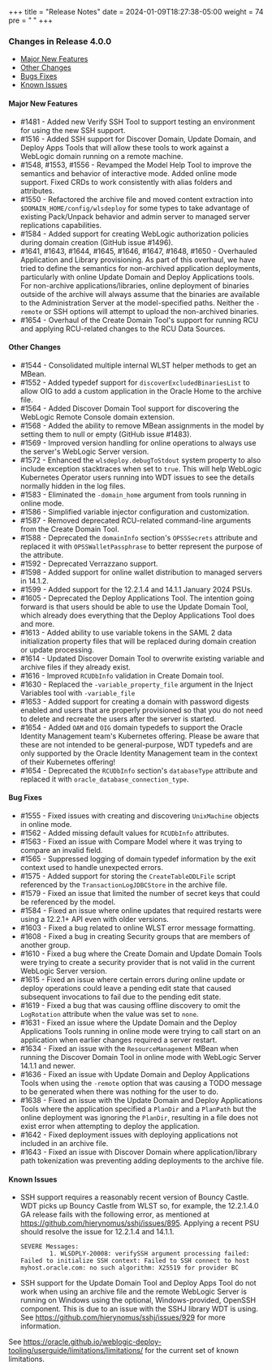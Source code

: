 +++
title = "Release Notes"
date = 2024-01-09T18:27:38-05:00
weight = 74
pre = "<b> </b>"
+++


### Changes in Release 4.0.0
- [Major New Features](#major-new-features)
- [Other Changes](#other-changes)
- [Bugs Fixes](#bug-fixes)
- [Known Issues](#known-issues)


#### Major New Features
- #1481 - Added new Verify SSH Tool to support testing an environment for using the new SSH support.
- #1516 - Added SSH support for Discover Domain, Update Domain, and Deploy Apps Tools that will allow
          these tools to work against a WebLogic domain running on a remote machine.
- #1548, #1553, #1556 - Revamped the Model Help Tool to improve the semantics and behavior of interactive mode.
                 Added online mode support.  Fixed CRDs to work consistently with alias folders and attributes.
- #1550 - Refactored the archive file and moved content extraction into `$DOMAIN_HOME/config/wlsdeploy` for some types
          to take advantage of existing Pack/Unpack behavior and admin server to managed server replications capabilities.
- #1584 - Added support for creating WebLogic authorization policies during domain creation (GitHub issue #1496).
- #1641, #1643, #1644, #1645, #1646, #1647, #1648, #1650 - Overhauled Application and Library provisioning.  As part of
          this overhaul, we have tried to define the semantics for non-archived application deployments, particularly
          with online Update Domain and Deploy Applications tools.  For non-archive applications/libraries, online deployment of
          binaries outside of the archive will always assume that the binaries are available to the Administration Server at the
          model-specified paths.  Neither the `-remote` or SSH options will attempt to upload the non-archived binaries.
- #1654 - Overhaul of the Create Domain Tool's support for running RCU and applying RCU-related changes to the
          RCU Data Sources.

#### Other Changes
- #1544 - Consolidated multiple internal WLST helper methods to get an MBean.
- #1552 - Added typedef support for `discoverExcludedBinariesList` to allow OIG to add a custom application in the
          Oracle Home to the archive file.
- #1564 - Added Discover Domain Tool support for discovering the WebLogic Remote Console domain extension.
- #1568 - Added the ability to remove MBean assignments in the model by setting them to null or empty (GitHub issue #1483).
- #1569 - Improved version handling for online operations to always use the server's WebLogic Server version.
- #1572 - Enhanced the `wlsdeploy.debugToStdout` system property to also include exception stacktraces when set to `true`.
          This will help WebLogic Kubernetes Operator users running into WDT issues to see the details normally hidden in
          the log files.
- #1583 - Eliminated the `-domain_home` argument from tools running in online mode.
- #1586 - Simplified variable injector configuration and customization.
- #1587 - Removed deprecated RCU-related command-line arguments from the Create Domain Tool.
- #1588 - Deprecated the `domainInfo` section's `OPSSSecrets` attribute and replaced it with `OPSSWalletPassphrase` to
          better represent the purpose of the attribute.
- #1592 - Deprecated Verrazzano support.
- #1598 - Added support for online wallet distribution to managed servers in 14.1.2.
- #1599 - Added support for the 12.2.1.4 and 14.1.1 January 2024 PSUs.
- #1605 - Deprecated the Deploy Applications Tool.  The intention going forward is that users should be able to use
          the Update Domain Tool, which already does everything that the Deploy Applications Tool does and more.
- #1613 - Added ability to use variable tokens in the SAML 2 data initialization property files that will be replaced
          during domain creation or update processing.
- #1614 - Updated Discover Domain Tool to overwrite existing variable and archive files if they already exist. 
- #1616 - Improved `RCUDbInfo` validation in Create Domain tool.
- #1630 - Replaced the `-variable_property_file` argument in the Inject Variables tool with `-variable_file`
- #1653 - Added support for creating a domain with password digests enabled and users that are properly provisioned so
          that you do not need to delete and recreate the users after the server is started.
- #1654 - Added `OAM` and `OIG` domain typedefs to support the Oracle Identity Management team's Kubernetes offering.
          Please be aware that these are not intended to be general-purpose, WDT typedefs and are only supported by
          the Oracle Identity Management team in the context of their Kubernetes offering!
- #1654 - Deprecated the `RCUDbInfo` section's `databaseType` attribute and replaced it 
          with `oracle_database_connection_type`.  
 
#### Bug Fixes
- #1555 - Fixed issues with creating and discovering `UnixMachine` objects in online mode.
- #1562 - Added missing default values for `RCUDbInfo` attributes.
- #1563 - Fixed an issue with Compare Model where it was trying to compare an invalid field.
- #1565 - Suppressed logging of domain typedef information by the exit context used to handle unexpected errors.
- #1575 - Added support for storing the `CreateTableDDLFile` script referenced by the `TransactionLogJDBCStore` in the
          archive file.
- #1579 - Fixed an issue that limited the number of secret keys that could be referenced by the model. 
- #1584 - Fixed an issue where online updates that required restarts were using a 12.2.1+ API even with older versions.
- #1603 - Fixed a bug related to online WLST error message formatting.
- #1608 - Fixed a bug in creating Security groups that are members of another group.
- #1610 - Fixed a bug where the Create Domain and Update Domain Tools were trying to create a security provider that
          is not valid in the current WebLogic Server version.
- #1615 - Fixed an issue where certain errors during online update or deploy operations could leave a pending edit
          state that caused subsequent invocations to fail due to the pending edit state.
- #1619 - Fixed a bug that was causing offline discovery to omit the `LogRotation` attribute when the value was set to `none`.
- #1631 - Fixed an issue where the Update Domain and the Deploy Applications Tools running in online mode were trying to
          call start on an application when earlier changes required a server restart.
- #1634 - Fixed an issue with the `ResourceManagement` MBean when running the Discover Domain Tool in online mode with
          WebLogic Server 14.1.1 and newer.
- #1636 - Fixed an issue with Update Domain and Deploy Applications Tools when using the `-remote` option that was
          causing a TODO message to be generated when there was nothing for the user to do.
- #1638 - Fixed an issue with the Update Domain and Deploy Applications Tools where the application specified a
         `PlanDir` and a `PlanPath` but the online deployment was ignoring the `PlanDir`, resulting in a file does
          not exist error when attempting to deploy the application.
- #1642 - Fixed deployment issues with deploying applications not included in an archive file.
- #1643 - Fixed an issue with Discover Domain where application/library path tokenization was preventing adding
          deployments to the archive file.

#### Known Issues
- SSH support requires a reasonably recent version of Bouncy Castle.  WDT picks up Bouncy Castle from WLST so, for example,
  the 12.2.1.4.0 GA release fails with the following error, as mentioned at https://github.com/hierynomus/sshj/issues/895.
  Applying a recent PSU should resolve the issue for 12.2.1.4 and 14.1.1.

  ```shell
  SEVERE Messages:
          1. WLSDPLY-20008: verifySSH argument processing failed: Failed to initialize SSH context: Failed to SSH connect to host myhost.oracle.com: no such algorithm: X25519 for provider BC
  ```

- SSH support for the Update Domain Tool and Deploy Apps Tool do not work when using an archive file and the remote 
  WebLogic Server is running on Windows using the optional, Windows-provided, OpenSSH component.  This is due to an
  issue with the SSHJ library WDT is using.  See https://github.com/hierynomus/sshj/issues/929 for more information.

See https://oracle.github.io/weblogic-deploy-tooling/userguide/limitations/limitations/ for the current set of known limitations.
